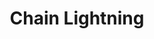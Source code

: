 ---
title: "Chain Lightning"
index: "chain-lightning"
permalink: /spells/chain-lightning/
tags:
  - Spell
  - 6th Level
  - Evocation
  - Damage
  - Lightning
available_for:
  - Sorcerer
  - Wizard
level: "6th Level"
school: "Evocation"
range: "150 ft"
comp:
  - V
  - S
  - M
material: "a bit of fur; a piece of amber, glass, or a crystal rod; and three silver pins."
attack: "DEX Save"
effect: "Lightning"
description: |
  You create a bolt of lightning that arcs toward a target of your choice that you can see within range. Three bolts then leap from that target to as many as three other targets, each of which must be within 30 feet of the first target. A target can be a creature or an object and can be targeted by only one of the bolts.

  A target must make a dexterity saving throw. The target takes 10d8 lightning damage on a failed save, or half as much damage on a successful one.

  **At higher levels.** When you cast this spell using a spell slot of 7th level or higher, one additional bolt leaps from the first target to another target for each slot level above 6th.
excerpt: "You create a bolt of lightning that arcs toward a target of your choice that you can see within range."
source: "Basic Rules"
---